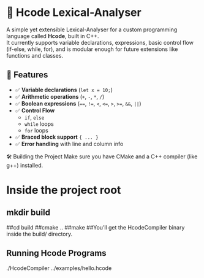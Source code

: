 # 🧠 Hcode Lexical-Analyser

A simple yet extensible Lexical-Analyser for a custom programming language called **Hcode**, built in C++.  
It currently supports variable declarations, expressions, basic control flow (if-else, while, for), and is modular enough for future extensions like functions and classes.

## 🚀 Features
- ✅ **Variable declarations** (`let x = 10;`)
- ✅ **Arithmetic operations** (`+`, `-`, `*`, `/`)
- ✅ **Boolean expressions** (`==`, `!=`, `<`, `<=`, `>`, `>=`, `&&`, `||`)
- ✅ **Control Flow**
  - `if`, `else`
  - `while` loops
  - `for` loops
- ✅ **Braced block support** `{ ... }`
- ✅ **Error handling** with line and column info

🛠️ Building the Project
Make sure you have CMake and a C++ compiler (like g++) installed.

# Inside the project root
## mkdir build
##cd build
##cmake ..
##make
##You’ll get the HcodeCompiler binary inside the build/ directory.

## Running Hcode Programs
./HcodeCompiler ../examples/hello.hcode
